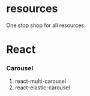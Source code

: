 # resources

One stop shop for all resources

# React

### Carousel

1. react-multi-carousel
2. react-elastic-carousel
